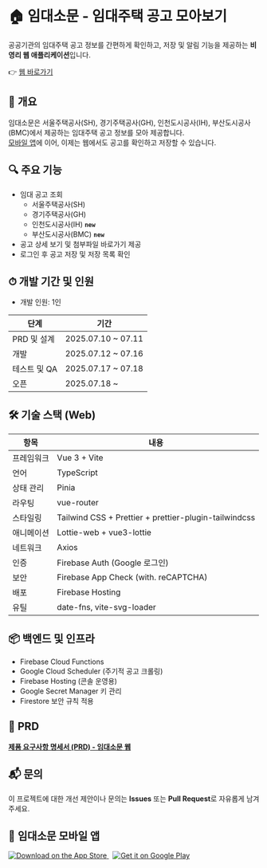 # 🏠 임대소문 - 임대주택 공고 모아보기

공공기관의 임대주택 공고 정보를 간편하게 확인하고, 저장 및 알림 기능을 제공하는 **비영리 웹 애플리케이션**입니다.

👉 [웹 바로가기](https://imdaesomun.web.app/)

## 📌 개요

임대소문은 서울주택공사(SH), 경기주택공사(GH), 인천도시공사(IH), 부산도시공사(BMC)에서 제공하는 임대주택 공고 정보를 모아 제공합니다.  
[모바일 앱](https://github.com/gijang-jmj/imdaesomun)에 이어, 이제는 웹에서도 공고를 확인하고 저장할 수 있습니다.

## 🔍 주요 기능

- 임대 공고 조회
  - 서울주택공사(SH)
  - 경기주택공사(GH)
  - 인천도시공사(IH) **`new`**
  - 부산도시공사(BMC) **`new`**
- 공고 상세 보기 및 첨부파일 바로가기 제공
- 로그인 후 공고 저장 및 저장 목록 확인

## ⏱ 개발 기간 및 인원

- 개발 인원: 1인

| 단계         | 기간               |
| ------------ | ------------------ |
| PRD 및 설계  | 2025.07.10 ~ 07.11 |
| 개발         | 2025.07.12 ~ 07.16 |
| 테스트 및 QA | 2025.07.17 ~ 07.18 |
| 오픈         | 2025.07.18 ~       |

## 🛠️ 기술 스택 (Web)

| 항목       | 내용                                                  |
| ---------- | ----------------------------------------------------- |
| 프레임워크 | Vue 3 + Vite                                          |
| 언어       | TypeScript                                            |
| 상태 관리  | Pinia                                                 |
| 라우팅     | vue-router                                            |
| 스타일링   | Tailwind CSS + Prettier + prettier-plugin-tailwindcss |
| 애니메이션 | Lottie-web + vue3-lottie                              |
| 네트워크   | Axios                                                 |
| 인증       | Firebase Auth (Google 로그인)                         |
| 보안       | Firebase App Check (with. reCAPTCHA)                  |
| 배포       | Firebase Hosting                                      |
| 유틸       | date-fns, vite-svg-loader                             |

## 📦 백엔드 및 인프라

- Firebase Cloud Functions
- Google Cloud Scheduler (주기적 공고 크롤링)
- Firebase Hosting (콘솔 운영용)
- Google Secret Manager 키 관리
- Firestore 보안 규칙 적용

## 📄 PRD

[**제품 요구사항 명세서 (PRD) - 임대소문 웹**](https://github.com/gijang-jmj/imdaesomun-vue/blob/main/PRD.md)

## 📬 문의

이 프로젝트에 대한 개선 제안이나 문의는 **Issues** 또는 **Pull Request**로 자유롭게 남겨주세요.

## 📱 임대소문 모바일 앱

<p align="left">
  <a href="https://apps.apple.com/kr/app/%EC%9E%84%EB%8C%80%EC%86%8C%EB%AC%B8/id6747034249" target="_blank">
    <img src="https://img.shields.io/badge/App%20Store-000000?style=for-the-badge&logo=apple&logoColor=white" alt="Download on the App Store"/>
  </a>
  &nbsp;
  <a href="https://play.google.com/store/apps/details?id=com.jmj.imdaesomun" target="_blank">
    <img src="https://img.shields.io/badge/Google%20Play-414141?style=for-the-badge&logo=google-play&logoColor=white" alt="Get it on Google Play"/>
  </a>
  <br/>
</p>
